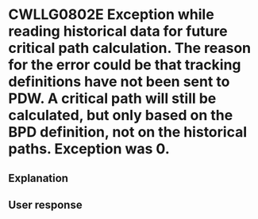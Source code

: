 # CWLLG0802E Exception while reading historical data for future critical path calculation. The reason for the error could be that tracking definitions have not been sent to PDW. A critical path will still be calculated, but only based on the BPD definition, not on the historical paths. Exception was 0.

## Explanation

## User response